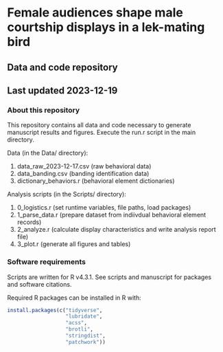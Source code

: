 # Female audiences shape male courtship displays in a lek-mating bird
## Data and code repository
## Last updated 2023-12-19

### About this repository
This repository contains all data and code necessary to generate manuscript results and figures. Execute the run.r script in the main directory.

Data (in the Data/ directory):
1. data_raw_2023-12-17.csv (raw behavioral data)
2. data_banding.csv (banding identification data)
3. dictionary_behaviors.r (behavioral element dictionaries)

Analysis scripts (in the Scripts/ directory):
1. 0_logistics.r (set runtime variables, file paths, load packages)
2. 1_parse_data.r (prepare dataset from indiivdual behavioral element records)
3. 2_analyze.r (calculate display characteristics and write analysis report file)
4. 3_plot.r (generate all figures and tables)

### Software requirements
Scripts are written for R v4.3.1. See scripts and manuscript for packages and software citations.

Required R packages can be installed in R with:
```R
install.packages(c("tidyverse",
                   "lubridate",
                   "acss",
                   "brotli",
                   "stringdist",
                   "patchwork"))
```               
